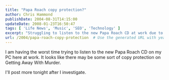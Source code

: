 ```yaml
---
title: "Papa Roach copy protection?"
author: Chris Hammond
publishDate: 2004-08-31T14:15:00
updateDate: 2008-01-23T16:50:47
tags: [ 'Life News', 'Music', 'SEO', 'Technology' ]
excerpt: "Struggling to listen to the new Papa Roach CD at work due to possible copy protection. Stay tuned for updates on Getting Away With Murder."
url: /2004/papa-roach-copy-protection  # Use the generated URL with year
---
```

<P>I am having the worst time trying to listen to the new Papa Roach CD on my PC here at work. It looks like there may be some sort of copy protection on Getting Away With Murder. </P> <P>I'll post more tonight after I investigate.</P>

